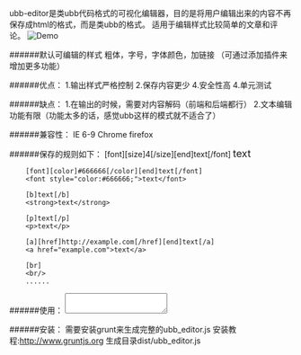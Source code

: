 ubb-editor是类ubb代码格式的可视化编辑器，目的是将用户编辑出来的内容不再保存成html的格式，而是类ubb的格式。
适用于编辑样式比较简单的文章和评论。 
![Demo](https://github.com/ibone/ubb-editor/blob/master/readme/editor.png?raw=true)

######默认可编辑的样式
    粗体，字号，字体颜色，加链接
    （可通过添加插件来增加更多功能）

######优点：
    1.输出样式严格控制
    2.保存内容更少
    4.安全性高
    4.单元测试
    
######缺点：
    1.在输出的时候，需要对内容解码（前端和后端都行）
    2.文本编辑功能有限（功能太多的话，感觉ubb这样的模式就不适合了）
    
######兼容性： 
    IE 6-9
    Chrome
    firefox

######保存的规则如下：
        [font][size]4[/size][end]text[/font]
        <font style="font-size:18px;">text</font>
        
        [font][color]#666666[/color][end]text[/font]
        <font style="color:#666666;">text</font>
    
        [b]text[/b]
        <strong>text</strong>
    
        [p]text[/p]
        <p>text</p>
    
        [a][href]http://example.com[/href][end]text[/a]
        <a href="example.com">text</a>
    
        [br]
        <br/>
        ......
        
######使用：
    <textarea id="editor"></textarea>
    <script>
        $('#editor').ubb_editor();
    </script>

######安装：
    需要安装grunt来生成完整的ubb_editor.js
    安装教程:http://www.gruntjs.org
    生成目录dist/ubb_editor.js
